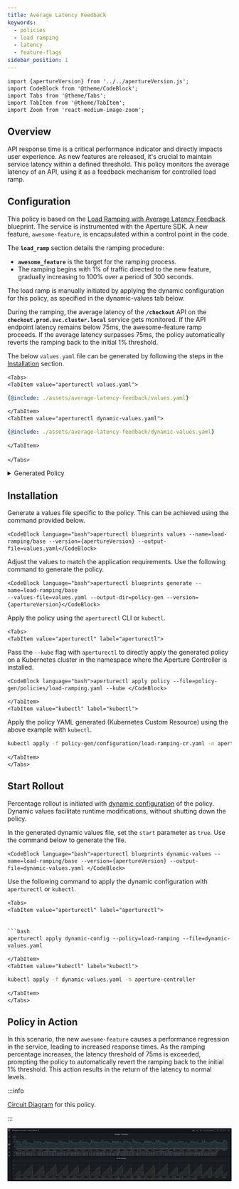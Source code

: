 ```yaml
---
title: Average Latency Feedback
keywords:
  - policies
  - load ramping
  - latency
  - feature-flags
sidebar_position: 1
---
```


```mdx-code-block
import {apertureVersion} from '../../apertureVersion.js';
import CodeBlock from '@theme/CodeBlock';
import Tabs from '@theme/Tabs';
import TabItem from '@theme/TabItem';
import Zoom from 'react-medium-image-zoom';
```

## Overview

API response time is a critical performance indicator and directly impacts user
experience. As new features are released, it's crucial to maintain service
latency within a defined threshold. This policy monitors the average latency of
an API, using it as a feedback mechanism for controlled load ramp.

## Configuration

This policy is based on the
[Load Ramping with Average Latency Feedback](/reference/blueprints/load-ramping/base.md)
blueprint. The service is instrumented with the Aperture SDK. A new feature,
`awesome-feature`, is encapsulated within a control point in the code.

The **`load_ramp`** section details the ramping procedure:

- **`awesome_feature`** is the target for the ramping process.
- The ramping begins with 1% of traffic directed to the new feature, gradually
  increasing to 100% over a period of 300 seconds.

The load ramp is manually initiated by applying the dynamic configuration for
this policy, as specified in the dynamic-values tab below.

During the ramping, the average latency of the **`/checkout`** API on the
**`checkout.prod.svc.cluster.local`** service gets monitored. If the API
endpoint latency remains below 75ms, the awesome-feature ramp proceeds. If the
average latency surpasses 75ms, the policy automatically reverts the ramping
back to the initial 1% threshold.

The below `values.yaml` file can be generated by following the steps in the
[Installation](#installation) section.

```mdx-code-block
<Tabs>
<TabItem value="aperturectl values.yaml">
```

```yaml
{@include: ./assets/average-latency-feedback/values.yaml}
```

```mdx-code-block
</TabItem>
<TabItem value="aperturectl dynamic-values.yaml">
```

```yaml
{@include: ./assets/average-latency-feedback/dynamic-values.yaml}
```

```mdx-code-block
</TabItem>

</Tabs>

```

<details><summary>Generated Policy</summary>
<p>

```yaml
{@include: ./assets/average-latency-feedback/policy.yaml}
```

</p>
</details>

## Installation

Generate a values file specific to the policy. This can be achieved using the
command provided below.

```mdx-code-block
<CodeBlock language="bash">aperturectl blueprints values --name=load-ramping/base --version={apertureVersion} --output-file=values.yaml</CodeBlock>
```

Adjust the values to match the application requirements. Use the following
command to generate the policy.

```mdx-code-block
<CodeBlock language="bash">aperturectl blueprints generate --name=load-ramping/base
--values-file=values.yaml --output-dir=policy-gen --version={apertureVersion}</CodeBlock>
```

Apply the policy using the `aperturectl` CLI or `kubectl`.

```mdx-code-block
<Tabs>
<TabItem value="aperturectl" label="aperturectl">
```

Pass the `--kube` flag with `aperturectl` to directly apply the generated policy
on a Kubernetes cluster in the namespace where the Aperture Controller is
installed.

```mdx-code-block
<CodeBlock language="bash">aperturectl apply policy --file=policy-gen/policies/load-ramping.yaml --kube </CodeBlock>
```

```mdx-code-block
</TabItem>
<TabItem value="kubectl" label="kubectl">
```

Apply the policy YAML generated (Kubernetes Custom Resource) using the above
example with `kubectl`.

```bash
kubectl apply -f policy-gen/configuration/load-ramping-cr.yaml -n aperture-controller
```

```mdx-code-block
</TabItem>
</Tabs>
```

## Start Rollout

Percentage rollout is initiated with
[dynamic configuration](/concepts/advanced/dynamic-configuration.md) of the
policy. Dynamic values facilitate runtime modifications, without shutting down
the policy.

In the generated dynamic values file, set the `start` parameter as `true`. Use
the command below to generate the file.

```mdx-code-block
<CodeBlock language="bash">aperturectl blueprints dynamic-values --name=load-ramping/base --version={apertureVersion} --output-file=dynamic-values.yaml </CodeBlock>

```

Use the following command to apply the dynamic configuration with `aperturectl`
or `kubectl`.

````mdx-code-block
<Tabs>
<TabItem value="aperturectl" label="aperturectl">


```bash
aperturectl apply dynamic-config --policy=load-ramping --file=dynamic-values.yaml
````

```mdx-code-block
</TabItem>
<TabItem value="kubectl" label="kubectl">
```

```bash
kubectl apply -f dynamic-values.yaml -n aperture-controller
```

```mdx-code-block
</TabItem>
</Tabs>
```

## Policy in Action

In this scenario, the new `awesome-feature` causes a performance regression in
the service, leading to increased response times. As the ramping percentage
increases, the latency threshold of 75ms is exceeded, prompting the policy to
automatically revert the ramping back to the initial 1% threshold. This action
results in the return of the latency to normal levels.

:::info

[Circuit Diagram](./assets/average-latency-feedback/graph.mmd.svg) for this
policy.

:::

![Load Ramping with Average Latency Feedback](./assets/average-latency-feedback/dashboard.png)
